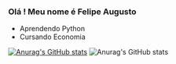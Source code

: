 ### Olá ! Meu nome é Felipe Augusto

- Aprendendo Python
- Cursando Economia

[![Anurag's GitHub stats](https://github-readme-stats.vercel.app/api?username=felipeasl)](https://github.com/felipeasl/github-readme-stats)
![Anurag's GitHub stats](https://github-readme-stats.vercel.app/api?username=felipeasl&show_icons=true&theme=vue-dark)
